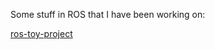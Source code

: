 Some stuff in ROS that I have been working on:

[ros-toy-project](https://github.com/chaitanyanettem/ros-dump/tree/master/ros_toy_project)
